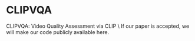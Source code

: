 # CLIPVQA
CLIPVQA: Video Quality Assessment via CLIP \\
If our paper is accepted, we will make our code publicly available here.
